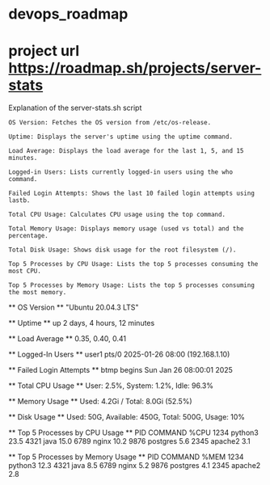 # devops_roadmap
# project url https://roadmap.sh/projects/server-stats
Explanation of the server-stats.sh script

    OS Version: Fetches the OS version from /etc/os-release.

    Uptime: Displays the server's uptime using the uptime command.

    Load Average: Displays the load average for the last 1, 5, and 15 minutes.

    Logged-in Users: Lists currently logged-in users using the who command.

    Failed Login Attempts: Shows the last 10 failed login attempts using lastb.

    Total CPU Usage: Calculates CPU usage using the top command.

    Total Memory Usage: Displays memory usage (used vs total) and the percentage.

    Total Disk Usage: Shows disk usage for the root filesystem (/).

    Top 5 Processes by CPU Usage: Lists the top 5 processes consuming the most CPU.

    Top 5 Processes by Memory Usage: Lists the top 5 processes consuming the most memory.


** OS Version **
"Ubuntu 20.04.3 LTS"

** Uptime **
up 2 days, 4 hours, 12 minutes

** Load Average **
  0.35, 0.40, 0.41

** Logged-In Users **
user1    pts/0        2025-01-26 08:00 (192.168.1.10)

** Failed Login Attempts **
btmp begins Sun Jan 26 08:00:01 2025

** Total CPU Usage **
User: 2.5%, System: 1.2%, Idle: 96.3%

** Memory Usage **
Used: 4.2Gi / Total: 8.0Gi (52.5%)

** Disk Usage **
Used: 50G, Available: 450G, Total: 500G, Usage: 10%

** Top 5 Processes by CPU Usage **
  PID COMMAND        %CPU
  1234 python3       23.5
  4321 java          15.0
  6789 nginx         10.2
  9876 postgres       5.6
  2345 apache2        3.1

** Top 5 Processes by Memory Usage **
  PID COMMAND        %MEM
  1234 python3       12.3
  4321 java           8.5
  6789 nginx          5.2
  9876 postgres       4.1
  2345 apache2        2.8
